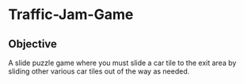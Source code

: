 # Traffic-Jam-Game
## Objective
A slide puzzle game where you must slide a car tile to the exit area by sliding other various car tiles out of the way as needed.

